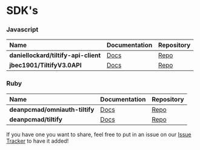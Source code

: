 # SDK's

### Javascript
| Name | Documentation | Repository |
|:-----|:-----|:-----------|
|**daniellockard/tiltify-api-client**|[Docs](https://daniellockard.github.io/tiltify-api-client/)|[Repo](https://github.com/daniellockard/tiltify-api-client)|
|**jbec1901/TiltifyV3.0API**|[Docs](https://github.com/jbec1901/TiltifyV3.0API)|[Repo](https://github.com/jbec1901/TiltifyV3.0API)|

### Ruby
| Name | Documentation | Repository |
|:-----|:-----|:-----------|
|**deanpcmad/omniauth-tiltify**|[Docs](https://github.com/deanpcmad/omniauth-tiltify)|[Repo](https://github.com/deanpcmad/omniauth-tiltify)|
|**deanpcmad/tiltify**|[Docs](https://github.com/deanpcmad/tiltify)|[Repo](https://github.com/deanpcmad/tiltify)|


If you have one you want to share, feel free to put in an issue on our [Issue Tracker](https://github.com/Tiltify/api/issues) to have it added!
